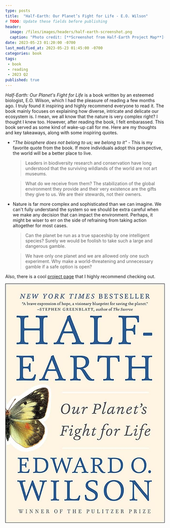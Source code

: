 ```yaml
---
type: posts
title:  "Half-Earth: Our Planet’s Fight for Life - E.O. Wilson"
# TODO: Update these fields before publishing
header:
  image: /files/images/headers/half-earth-screenshot.png
  caption: "Photo credit: [**Screenshot from Half-Earth Project Map**](https://map.half-earthproject.org/)"
date: 2023-05-23 01:20:00 -0700
last_modified_at: 2023-05-23 01:45:00 -0700
categories: book
tags:
 - book
 - reading
 - 2023 Q2
published: true
---
```


*Half-Earth: Our Planet's Fight for Life* is a book written by an esteemed biologist, E.O. Wilson, which I had the pleasure of reading a few months ago. I truly found it inspiring and highly recommend everyone to read it. The book mainly focuses on explaining how diverse, intricate and delicate our ecosystem is. I mean, we all know that the nature is very complex right? I thought I knew too. However, after reading the book, I felt embarassed. This book served as some kind of wake-up call for me. Here are my thoughts and key takeaways, along with some inspiring quotes.

* *"The biosphere does not belong to us; we belong to it"* - This is my favorite quote from the book. If more individuals adopt this perspective, the world will be a better place to live. 
    > Leaders in biodiversity research and conservation have long understood that the surviving wildlands of the world are not art museums.

    > What do we receive from them? The stabilization of the global environment they provide and their very existence are the gifts they give to us. We are their stewards, not their owners.

* Nature is far more complex and sophisticated than we can imagine. We can't fully understand the system so we should be extra careful when we make any decision that can impact the environment. Perhaps, it might be wiser to err on the side of refraining from taking action altogether for most cases.
    > Can the planet be run as a true spaceship by one intelligent species? Surely we would be foolish to take such a large and dangerous gamble.

    > We have only one planet and we are allowed only one such experiment. Why make a world-threatening and unnecessary gamble if a safe option is open?


Also, there is a cool [project page](https://www.half-earthproject.org/) that I highly recommend checking out.

![image](/files/images/book-covers/half-earth.jpg)